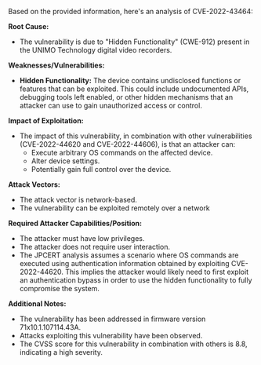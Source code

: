 Based on the provided information, here's an analysis of CVE-2022-43464:

**Root Cause:**

*   The vulnerability is due to "Hidden Functionality" (CWE-912) present in the UNIMO Technology digital video recorders.

**Weaknesses/Vulnerabilities:**

*   **Hidden Functionality:** The device contains undisclosed functions or features that can be exploited. This could include undocumented APIs, debugging tools left enabled, or other hidden mechanisms that an attacker can use to gain unauthorized access or control.

**Impact of Exploitation:**

*   The impact of this vulnerability, in combination with other vulnerabilities (CVE-2022-44620 and CVE-2022-44606), is that an attacker can:
    *   Execute arbitrary OS commands on the affected device.
    *   Alter device settings.
    *   Potentially gain full control over the device.

**Attack Vectors:**

*   The attack vector is network-based.
*   The vulnerability can be exploited remotely over a network

**Required Attacker Capabilities/Position:**

*   The attacker must have low privileges.
*   The attacker does not require user interaction.
*   The JPCERT analysis assumes a scenario where OS commands are executed using authentication information obtained by exploiting CVE-2022-44620. This implies the attacker would likely need to first exploit an authentication bypass in order to use the hidden functionality to fully compromise the system.

**Additional Notes:**

*   The vulnerability has been addressed in firmware version 71x10.1.107114.43A.
*   Attacks exploiting this vulnerability have been observed.
*   The CVSS score for this vulnerability in combination with others is 8.8, indicating a high severity.